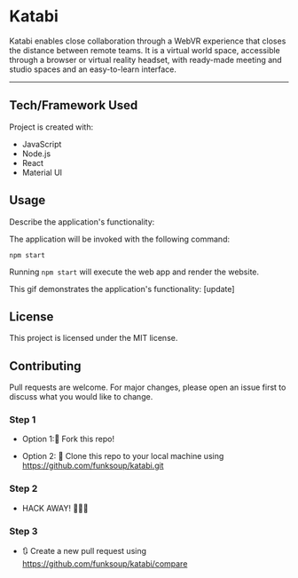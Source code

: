 
# Katabi

Katabi enables close collaboration through a WebVR experience that closes the distance between remote teams. It is a virtual world space, accessible through a browser or virtual reality headset, with ready-made meeting and studio spaces and an easy-to-learn interface.


------

## Tech/Framework Used

Project is created with:

* JavaScript
* Node.js
* React 
* Material UI


## Usage

Describe the application's functionality:

The application will be invoked with the following command:
```
npm start
```

Running `npm start` will execute the web app and render the website. 




This gif demonstrates the application's functionality: [update]

<!-- <img src = "/public/images/dadjokes-demo.gif" width="600"> -->


## License

This project is licensed under the MIT license.


## Contributing

Pull requests are welcome. For major changes, please open an issue first to discuss what you would like to change.


### Step 1

* Option 1:🍴 Fork this repo!

* Option 2: 👯 Clone this repo to your local machine using https://github.com/funksoup/katabi.git

### Step 2

* HACK AWAY! 🔨🔨🔨

### Step 3

* 🔃 Create a new pull request using https://github.com/funksoup/katabi/compare


